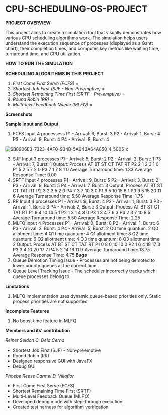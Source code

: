 # CPU-SCHEDULING-OS-PROJECT

**PROJECT OVERVIEW**

This project aims to create a simulation tool that visually demonstrates how various CPU scheduling algorithms work. The simulation helps users understand the execution sequence of processes (displayed as a Gantt chart), their completion times, and computes key metrics like waiting time, turnaround time, and CPU utilization.

**HOW TO RUN THE SIMULATION**

**SCHEDULING ALGORITHMS IN THIS PROJECT**
1. _First Come First Serve (FCFS)_ =
2. _Shortest Job First (SJF - Non-Preemptive)_ =
3. _Shortest Remaining Time First (SRTF - Pre-emptive)_ =
4. _Round Robin (RR)_ =
5. _Multi-level Feedback Queue (MLFQ)_ =

**Screenshots**

**Sample Input and Output**
1. FCFS
    Input 4 processess
    P1 - Arrival: 6, Burst: 3
    P2 - Arrival: 1, Burst: 4
    P3 - Arrival: 9, Burst: 4
    P4 - Arrival: 8, Burst: 4

![6B8906E3-7323-4AF0-934B-5A643A64A850_4_5005_c](https://github.com/user-attachments/assets/db67da93-13b9-476a-9daf-dac335d5cbf3)

3. SJF
    Input 3 processes
    P1 - Arrival: 5, Burst: 2
    P2 - Arrival: 2, Burst: 1
    P3 - Arrival: 7, Burst: 1
    Output:
    Process AT      BT      ST      CT      TAT     RT
    P2      2       1       2       3       1       0
    P1      5       2       5       7       2       0
    P3      7       1       7       8       1       0
    Average Turnaround time: 1.33
    Average Response Time: 0.00
4. SRTF
    Input 4 processes
    P1 - Arrival: 9, Burst: 5
    P2 - Arrival: 3, Burst: 2
    P3 - Arrival: 9, Burst: 5
    P4 - Arrival: 7, Burst: 3
    Output:
    Process AT      BT      ST      CT      TAT     RT
    P2      3       2       3       5       2       0
    P4      7       3       7       10      3       0
    P1      9       5       10      15      6       1
    P3      9       5       15      20      11      6
    Average Turnaround time: 5.50
    Average Response Time: 1.75
5. RR
    Input 4 processes
    P1 - Arrival: 9, Burst: 4
    P2 - Arrival: 1, Burst: 3
    P3 - Arrival: 1, Burst: 3
    P4 - Arrival: 2, Burst: 3
    Output:
    Process AT      BT      ST      CT      TAT     RT
    P1      9       4       10      14      5       1
    P2      1       3       1       4       3       0
    P3      1       3       4       7       6       3
    P4      2       3       7       10      8       5
    Average Turnaround time: 5.50
    Average Response Time: 2.25
6. MLFQ
    Input 4 Processes
    P1 - Arrival: 0, Burst: 8
    P2 - Arrival: 1, Burst: 6
    P3 - Arrival: 3, Burst: 4
    P4 - Arrival: 5, Burst: 2
    Q0 time quantum: 2
    Q0 allotment time: 4
    Q1 time quantum: 4
    Q1 allotment time: 8
    Q2 time quantum: 6
    Q2 allotment time: 4
    Q3 time quantum: 8
    Q3 allotment time: 2
    Output:
    Process	AT	BT	ST	CT	TAT	RT
    P1	    0	8	0	10	10	0
    P2	    1	6	4	18	17	3
    P3	    3	4	10	20	17	7
    P4	    5	2	14	16	11	9
    Average Turnaround time: 13.75
    Average Response Time: 4.75
**Bugs**
1. Queue Demotion Timing Issue - Processes are not being demoted to lower priority queues at the correct time.
2. Queue Level Tracking Issue - The scheduler incorrectly tracks which queue processes belong to.

**Limitations**
1. MLFQ implementation uses dynamic queue-based priorities only. Static process priorities are not supported

**Incomplete Features**
1. No boost time feature in MLFQ

**Members and its' contribution**

_Reiner Seldon C. Dela Cerna_ 
- Shortest Job First (SJF) - Non-preemptive
- Round Robin (RR)
- Designed responsive GUI with JavaFX
- Debug GUI

_Phoebe Reese Carmel D. Villaflor_ 
- First Come First Serve (FCFS)
- Shortest Remaining Time First (SRTF)
- Multi-Level Feedback Queue (MLFQ)
- Developed debug mode with step-through execution
- Created test harness for algorithm verification

